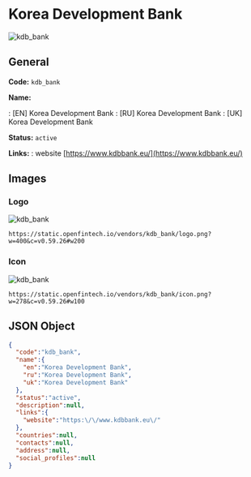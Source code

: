 
# Korea Development Bank 
![kdb_bank](https://static.openfintech.io/vendors/kdb_bank/logo.png?w=400&c=v0.59.26#w200)  

## General 
 
**Code:** `kdb_bank` 
 
**Name:** 
 
:	[EN] Korea Development Bank 
:	[RU] Korea Development Bank 
:	[UK] Korea Development Bank 
 
**Status:** `active` 
 
**Links:** 
: website [https://www.kdbbank.eu/](https://www.kdbbank.eu/) 
 

## Images 

### Logo 
 
![kdb_bank](https://static.openfintech.io/vendors/kdb_bank/logo.png?w=400&c=v0.59.26#w200)  

```
https://static.openfintech.io/vendors/kdb_bank/logo.png?w=400&c=v0.59.26#w200
```  

### Icon 
 
![kdb_bank](https://static.openfintech.io/vendors/kdb_bank/icon.png?w=278&c=v0.59.26#w100)  

```
https://static.openfintech.io/vendors/kdb_bank/icon.png?w=278&c=v0.59.26#w100
```  

## JSON Object 

```json
{
  "code":"kdb_bank",
  "name":{
    "en":"Korea Development Bank",
    "ru":"Korea Development Bank",
    "uk":"Korea Development Bank"
  },
  "status":"active",
  "description":null,
  "links":{
    "website":"https:\/\/www.kdbbank.eu\/"
  },
  "countries":null,
  "contacts":null,
  "address":null,
  "social_profiles":null
}
```  
